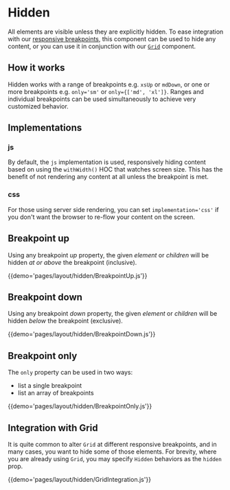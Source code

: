 # Hidden

All elements are visible unless they are explicitly hidden.  To ease integration with our [responsive breakpoints](/layout/basics), this component can be used to hide any content, or you can use it in conjunction with our [`Grid`](/layout/grid) component.

## How it works

Hidden works with a range of breakpoints e.g. `xsUp` or `mdDown`, or one or more breakpoints e.g. `only='sm'` or `only={['md', 'xl']}`.  Ranges and individual breakpoints can be used simultaneously to achieve very customized behavior.

## Implementations

### js

By default, the `js` implementation is used, responsively hiding content based on using the `withWidth()` HOC that watches screen size.  This has the benefit of not rendering any content at all unless the breakpoint is met.  

### css

For those using server side rendering, you can set `implementation='css'` if you don't want the browser to re-flow your content on the screen.

## Breakpoint up

Using any breakpoint _up_ property, the given _element_ or _children_ will be hidden _at or above_ the breakpoint (inclusive).

{{demo='pages/layout/hidden/BreakpointUp.js'}}

## Breakpoint down

Using any breakpoint _down_ property, the given _element_ or _children_ will be hidden _below_ the breakpoint (exclusive).

{{demo='pages/layout/hidden/BreakpointDown.js'}}

## Breakpoint only

The `only` property can be used in two ways:
 - list a single breakpoint
 - list an array of breakpoints

{{demo='pages/layout/hidden/BreakpointOnly.js'}}

## Integration with Grid

It is quite common to alter `Grid` at different responsive breakpoints, and in many cases, you want to hide some of those elements.  For brevity, where you are already using `Grid`, you may specify `Hidden` behaviors as the `hidden` prop.

{{demo='pages/layout/hidden/GridIntegration.js'}}

